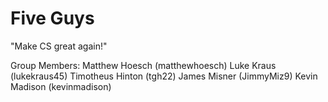 # Five Guys
"Make CS great again!"

Group Members:
Matthew Hoesch (matthewhoesch)
Luke Kraus (lukekraus45)
Timotheus Hinton (tgh22)
James Misner (JimmyMiz9)
Kevin Madison (kevinmadison)

